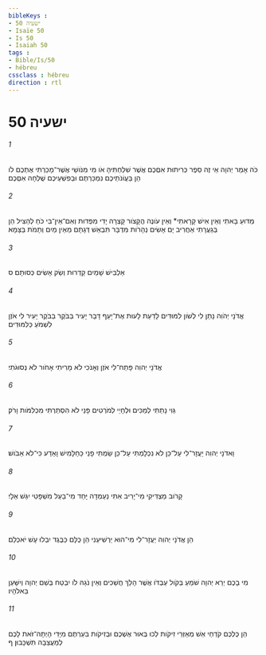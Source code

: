```yaml
---
bibleKeys : 
- ישעיה 50
- Isaïe 50
- Is 50
- Isaiah 50
tags : 
- Bible/Is/50
- hébreu
cssclass : hébreu
direction : rtl
---
```


# ישעיה 50

###### 1
כֹּה אָמַר יְהוָה אֵי זֶה סֵפֶר כְּרִיתוּת אִםְּכֶם אֲשֶׁר שִׁלַּחְתִּיהָ אֹו מִי מִנֹּושַׁי אֲשֶׁר־מָכַרְתִּי אֶתְכֶם לֹו הֵן בַּעֲוֹנֹתֵיכֶם נִמְכַּרְתֶּם וּבְפִשְׁעֵיכֶם שֻׁלְּחָה אִםְּכֶם׃
###### 2
מַדּוּעַ בָּאתִי וְאֵין אִישׁ קָרָאתִי* וְאֵין עֹונֶה הֲקָצֹור קָצְרָה יָדִי מִפְּדוּת וְאִם־אֵין־בִּי כֹחַ לְהַצִּיל הֵן בְּגַעֲרָתִי אַחֲרִיב יָם אָשִׂים נְהָרֹות מִדְבָּר תִּבְאַשׁ דְּגָתָם מֵאֵין מַיִם וְתָמֹת בַּצָּמָא׃
###### 3
אַלְבִּישׁ שָׁמַיִם קַדְרוּת וְשַׂק אָשִׂים כְּסוּתָם׃ ס
###### 4
אֲדֹנָי יְהֹוִה נָתַן לִי לְשֹׁון לִמּוּדִים לָדַעַת לָעוּת אֶת־יָעֵף דָּבָר יָעִיר בַּבֹּקֶר בַּבֹּקֶר יָעִיר לִי אֹזֶן לִשְׁמֹעַ כַּלִּמּוּדִים׃
###### 5
אֲדֹנָי יְהוִה פָּתַח־לִי אֹזֶן וְאָנֹכִי לֹא מָרִיתִי אָחֹור לֹא נְסוּגֹתִי׃
###### 6
גֵּוִי נָתַתִּי לְמַכִּים וּלְחָיַי לְמֹרְטִים פָּנַי לֹא הִסְתַּרְתִּי מִכְּלִמֹּות וָרֹק׃
###### 7
וַאדֹנָי יְהוִה יַעֲזָר־לִי עַל־כֵּן לֹא נִכְלָמְתִּי עַל־כֵּן שַׂמְתִּי פָנַי כַּחַלָּמִישׁ וָאֵדַע כִּי־לֹא אֵבֹושׁ׃
###### 8
קָרֹוב מַצְדִּיקִי מִי־יָרִיב אִתִּי נַעַמְדָה יָּחַד מִי־בַעַל מִשְׁפָּטִי יִגַּשׁ אֵלָי׃
###### 9
הֵן אֲדֹנָי יְהוִה יַעֲזָר־לִי מִי־הוּא יַרְשִׁיעֵנִי הֵן כֻּלָּם כַּבֶּגֶד יִבְלוּ עָשׁ יֹאכְלֵם׃
###### 10
מִי בָכֶם יְרֵא יְהוָה שֹׁמֵעַ בְּקֹול עַבְדֹּו אֲשֶׁר הָלַךְ חֲשֵׁכִים וְאֵין נֹגַהּ לֹו יִבְטַח בְּשֵׁם יְהוָה וְיִשָּׁעֵן בֵּאלֹהָיו׃
###### 11
הֵן כֻּלְּכֶם קֹדְחֵי אֵשׁ מְאַזְּרֵי זִיקֹות לְכוּ בְּאוּר אֶשְׁכֶם וּבְזִיקֹות בִּעַרְתֶּם מִיָּדִי הָיְתָה־זֹּאת לָכֶם לְמַעֲצֵבָה תִּשְׁכָּבוּן׃ ף
